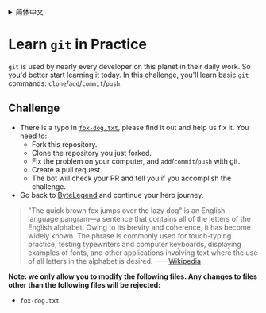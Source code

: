 <details>
  <summary>简体中文</summary>

  # 在实战中学习`git`的基本操作
  世界上几乎每个开发者的日常工作都离不开`git`，所以最好从现在就开始熟悉它。
  在这个挑战中，你会学到`git`的基本操作：`clone`/`add`/`commit`/`push`。

  ## 挑战
  - [`fox-dog.txt`](https://github.com/ByteLegendQuest/fix-typo/blob/main/fox-dog.txt)中包含了一个<ruby>笔误<rt>typo</rt></ruby>，请找到并帮助我们修复它。你需要：
    - Fork这个仓库。
    - Clone你Fork的仓库。
    - 在你的电脑上修复这个问题，使用`git`进行`add`/`commit`/`push`。
    - 创建一个Pull Request。
    - 机器人将会检查你的PR，告诉你你是否通过了挑战。
  - 回到[字节传说](https://bytelegend.com)，然后继续你的英雄旅程。

  > <ruby>"The quick brown fox jumps over the lazy dog"<rt>敏捷的棕色狐狸跨过懒狗</rt></ruby>是一个著名的包含了英语的全部26个字母的短句，常被用于测试字体的显示效果和键盘有没有故障。
  > ——[维基百科](https://zh.wikipedia.org/wiki/The_quick_brown_fox_jumps_over_the_lazy_dog)

  **注意：我们只允许您修改以下文件，任何对其他文件的修改都会被拒绝：**

- `fox-dog.txt`
</details>

# Learn `git` in Practice
`git` is used by nearly every developer on this planet in their daily work. So you'd better start learning it today.
In this challenge, you'll learn basic `git` commands: `clone`/`add`/`commit`/`push`.

## Challenge
- There is a typo in [`fox-dog.txt`](https://github.com/ByteLegendQuest/fix-typo/blob/main/fox-dog.txt), please find it out and help us fix it. You need to:
  - Fork this repository.
  - Clone the repository you just forked.
  - Fix the problem on your computer, and `add`/`commit`/`push` with git.
  - Create a pull request.
  - The bot will check your PR and tell you if you accomplish the challenge.
- Go back to [ByteLegend](https://bytelegend.com) and continue your hero journey.

> "The quick brown fox jumps over the lazy dog" is an English-language pangram—a sentence that contains all of the letters of the English alphabet. Owing to its brevity and coherence, it has become widely known. The phrase is commonly used for touch-typing practice, testing typewriters and computer keyboards, displaying examples of fonts, and other applications involving text where the use of all letters in the alphabet is desired.
> ——[Wikipedia](https://en.wikipedia.org/wiki/The_quick_brown_fox_jumps_over_the_lazy_dog)

**Note: we only allow you to modify the following files.
Any changes to files other than the following files will be rejected:**

- `fox-dog.txt`
